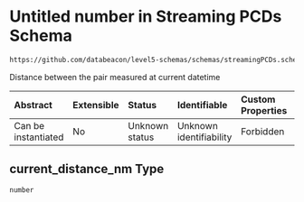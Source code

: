 # Untitled number in Streaming PCDs Schema

```txt
https://github.com/databeacon/level5-schemas/schemas/streamingPCDs.schema.json#/properties/current_distance_nm
```

Distance between the pair measured at current datetime

| Abstract            | Extensible | Status         | Identifiable            | Custom Properties | Additional Properties | Access Restrictions | Defined In                                                                                |
| :------------------ | :--------- | :------------- | :---------------------- | :---------------- | :-------------------- | :------------------ | :---------------------------------------------------------------------------------------- |
| Can be instantiated | No         | Unknown status | Unknown identifiability | Forbidden         | Allowed               | none                | [streamingPCDs.schema.json\*](../../out/streamingPCDs.schema.json "open original schema") |

## current\_distance\_nm Type

`number`
